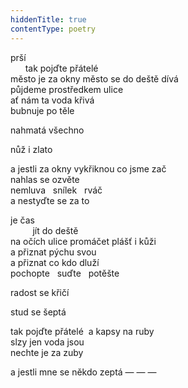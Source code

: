 ```yaml
---
hiddenTitle: true
contentType: poetry
---
```


<section>

prší  
      tak pojďte přátelé  
město je za okny město se do deště dívá  
půjdeme prostředkem ulice  
ať nám ta voda křivá  
bubnuje po těle

nahmatá všechno

nůž i zlato

a jestli za okny vykřiknou co jsme zač  
nahlas se ozvěte  
nemluva   snílek   rváč  
a nestyďte se za to

je čas  
         jít do deště  
na očích ulice promáčet plášť i kůži  
a přiznat pýchu svou  
a přiznat co kdo dluží  
pochopte   suďte   potěšte

</section>

<section>

radost se křičí

stud se šeptá

tak pojďte přátelé  a kapsy na ruby  
slzy jen voda jsou  
nechte je za zuby

a jestli mne se někdo zeptá — — —

</section>
